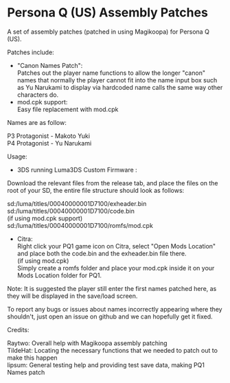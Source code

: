 # Persona Q (US) Assembly Patches
A set of assembly patches (patched in using Magikoopa) for Persona Q (US).

Patches include:

- "Canon Names Patch":  
Patches out the player name functions to allow the longer "canon" names that normally the player cannot fit into the name input box such as Yu Narukami to display via hardcoded name calls the same way other characters do.
- mod.cpk support:  
Easy file replacement with mod.cpk  
  
  
Names are as follow:  
  
P3 Protagonist - Makoto Yuki  
P4 Protagonist - Yu Narukami  
  
Usage:  
- 3DS running Luma3DS Custom Firmware :  

Download the relevant files from the release tab, and place the files on the root of your SD, the entire file structure should look as follows:  
  
sd:/luma/titles/00040000001D7100/exheader.bin  
sd:/luma/titles/00040000001D7100/code.bin  
(if using mod.cpk support)  
sd:/luma/titles/00040000001D7100/romfs/mod.cpk  

- Citra:  
Right click your PQ1 game icon on Citra, select "Open Mods Location" and place both the code.bin and the exheader.bin file there.  
(if using mod.cpk)  
Simply create a romfs folder and place your mod.cpk inside it on your Mods Location folder for PQ1. 
  
Note: It is suggested the player still enter the first names patched here, as they will be displayed in the save/load screen.
  
To report any bugs or issues about names incorrectly appearing where they shouldn't, just open an issue on github and we can hopefully get it fixed.  
  
Credits:  
  
Raytwo: Overall help with Magikoopa assembly patching  
TildeHat: Locating the necessary functions that we needed to patch out to make this happen  
lipsum: General testing help and providing test save data, making PQ1 Names patch
